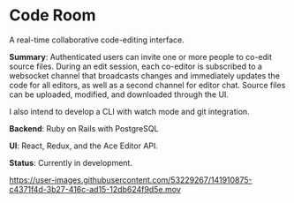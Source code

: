 

# Code Room

A real-time collaborative code-editing interface.

**Summary**: Authenticated users can invite one or more people to co-edit source files. During an edit session, each co-editor is subscribed to a websocket channel that broadcasts changes and immediately updates the code for all editors, as well as a second channel for editor chat. Source files can be uploaded, modified, and downloaded through the UI.

I also intend to develop a CLI with watch mode and git integration.

**Backend**: Ruby on Rails with PostgreSQL

**UI**: React, Redux, and the Ace Editor API.

**Status**: Currently in development.

https://user-images.githubusercontent.com/53229267/141910875-c4371f4d-3b27-416c-ad15-12db624f9d5e.mov


